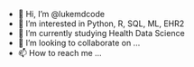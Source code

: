 - 👋 Hi, I’m @lukemdcode
- 👀 I’m interested in Python, R, SQL, ML, EHR2
- 🌱 I’m currently studying Health Data Science
- 💞️ I’m looking to collaborate on ...
- 📫 How to reach me ...

<!---
lukemdcode/lukemdcode is a ✨ special ✨ repository because its `README.md` (this file) appears on your GitHub profile.
You can click the Preview link to take a look at your changes.
--->
